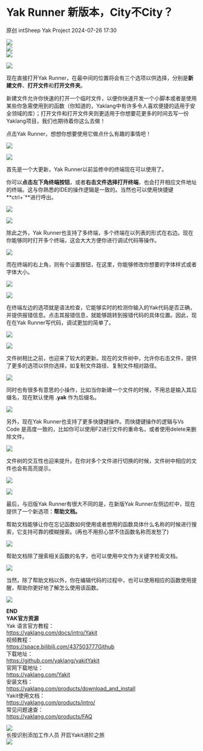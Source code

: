 #  Yak Runner 新版本，City不City？   
原创 intSheep  Yak Project   2024-07-26 17:30  
  
![](/articles/wechat2md-57d4b38fb5fac67b077017855ed50c43.gif)  
![](/articles/wechat2md-1b8c1c2ac5fd35c946437f3bfa992daa.png)  
![](/articles/wechat2md-1f47b93d651c05243073b882969b2d05.png)  
  
![](/articles/wechat2md-29ead4cd197c5a1527a10a15be7837e6.png)  
  
现在直接打开Yak Runner，在最中间的位置将会有三个选项以供选择，分别是**新建文件**、**打开文件**和**打开文件夹**。  
  
新建文件允许你快速的打开一个临时文件，以便你快速开发一个小脚本或者是使用某些你急需使用到的函数（你知道的，Yaklang中有许多令人喜欢便捷的适用于安全领域的库）；打开文件和打开文件夹则更适用于你想要花更多的时间去写一份Yaklang项目，我们也期待着你这么去做！  
  
点击Yak Runner，想想你想要使用它做点什么有趣的事情吧！  
  
![](/articles/wechat2md-f0fed9f41ff0864d4e717bd7c56285d0.png)  
  
![](/articles/wechat2md-d310c6702805793756aa6e8b0d75dd3f.png)  
  
首先是一个大更新，Yak Runner以前监修中的终端现在可以使用了。  
  
你可以**点击左下角终端按钮**，或者**右击文件选择打开终端**，也会打开相应文件地址的终端。这与你熟悉的IDE的操作逻辑是一致的。当然也可以使用快捷键**ctrl+`**进行呼出。  
  
![](/articles/wechat2md-0711cb5b4b9c9e4e2faf5facb8cf8bd7.gif)  
  
![](/articles/wechat2md-e592fc250a03f78bd86c3e5a6c602656.gif)  
  
除此之外，Yak Runner也支持了多终端，多个终端在以列表的形式在右边。现在你能够同时打开多个终端，这会大大方便你进行调试代码等操作。  
  
![](/articles/wechat2md-74794fe1dd8ed1855f9b8e41b59996da.gif)  
  
而在终端的右上角，则有个设置按钮，在这里，你能够修改你想要的字体样式或者字体大小。  
  
![](/articles/wechat2md-146f49e79b5435f18a3d716084e10f7a.gif)  
  
![](/articles/wechat2md-9a547e914cbe1675b9e3a45167438639.png)  
  
在终端左边的选项就是语法检查，它能够实时的检测你输入的Yak代码是否正确，并提供报错信息。点击其报错信息，就能够跳转到报错代码的具体位置。因此，现在在Yak Runner写代码，调试更加的简单了。  
  
![](/articles/wechat2md-5115b293c78bc727f8363b47843b476e.gif)  
  
![](/articles/wechat2md-dbbc4afaf28bb0c8f10d6ea32a15a6d8.png)  
  
文件树相比之前，也迎来了较大的更新。现在的文件树中，允许你右击文件，提供了更多的选项以供你选择，如复制文件路径、复制文件相对路径。  
  
![](/articles/wechat2md-ec1ec7574f3f798f672ab3d9812041f9.gif)  
  
同时也有很多有意思的小操作，比如当你新建一个文件的时候，不用总是输入其后缀名，现在默认使用 **.yak** 作为后缀名。  
  
![](/articles/wechat2md-27dc863fc3cd9da756e21ad5f6bbca4b.gif)  
  
另外，现在Yak Runner也支持了更多快捷键操作。而快捷键操作的逻辑与Vs Code 是高度一致的，比如你可以使用F2进行文件的重命名，或者使用delete来删除文件。  
  
![](/articles/wechat2md-e98c4b6150467a7a0c3352722a866f4b.gif)  
  
文件树的交互性也迎来提升。在你对多个文件进行切换的时候，文件树中相应的文件也会有高亮提示。  
  
![](/articles/wechat2md-aa086cefb5a91d0b986ccd76cce8280f.gif)  
  
![](/articles/wechat2md-cd4d8124af386ba547c87d671bfc208a.png)  
  
最后，与旧版Yak Runner有很大不同的是，在新版Yak Runner左侧边栏中，现在提供了一个新选项：**帮助文档。**  
  
帮助文档能够让你在忘记函数如何使用或者想用的函数具体什么名称的时候进行搜索，它支持可靠的模糊搜索。(再也不用担心禁不住函数名称而发愁了)  
  
![](/articles/wechat2md-12dcd83ea43d6861ef02f402e87f2308.gif)  
  
帮助文档除了搜索相关函数的名字，也可以使用中文作为关键字检索文档。  
  
![](/articles/wechat2md-a21687129f63f5ac5457e8a81c562201.gif)  
  
当然，除了帮助文档以外，你在编辑代码的过程中，也可以使用相应的函数使用提醒，帮助你更好地了解怎么使用该函数。  
  
![](/articles/wechat2md-551cff8c541a8bfce3bde0af1c82e844.png)  
  
  
**END**  
**YAK官方资源**  
Yak 语言官方教程：  
https://yaklang.com/docs/intro/Yakit   
视频教程：  
https://space.bilibili.com/437503777Github  
下载地址：  
https://github.com/yaklang/yakitYakit  
官网下载地址：  
https://yaklang.com/Yakit  
安装文档：  
https://yaklang.com/products/download_and_install  
Yakit使用文档：  
https://yaklang.com/products/intro/  
常见问题速查：  
https://yaklang.com/products/FAQ  
  
![](/articles/wechat2md-85062b6e6c63b9d9d17d1e2a5ca2ec01.other)  
长按识别添加工作人员
开启Yakit进阶之旅  
![](/articles/wechat2md-14665f86963c7c123b43378ebc55bb0f.other)
  
  
  
